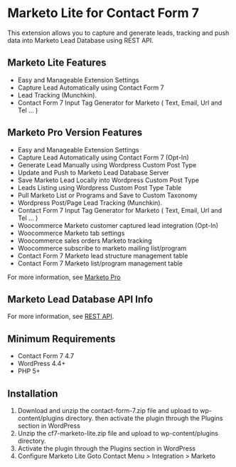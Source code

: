 # Marketo Lite for Contact Form 7
This extension allows you to capture and generate leads, tracking and push data into Marketo Lead Database using REST API.

## Marketo Lite Features

* Easy and Manageable Extension Settings
* Capture Lead Automatically using Contact Form 7
* Lead Tracking (Munchkin).
* Contact Form 7 Input Tag Generator for Marketo ( Text, Email, Url and Tel ... )

## Marketo Pro Version Features  

* Easy and Manageable Extension Settings
* Capture Lead Automatically using Contact Form 7 (Opt-In)
* Generate Lead Manually using Wordpress Custom Post Type
* Update and Push to Marketo Lead Database Server
* Save Marketo Lead Locally into Wordpress Custom Post Type
* Leads Listing using Wordpress Custom Post Type Table
* Pull Marketo List or Programs and Save to Custom Taxonomy
* Wordpress Post/Page Lead Tracking (Munchkin).
* Contact Form 7 Input Tag Generator for Marketo ( Text, Email, Url and Tel … )
* Woocommerce Marketo customer captured lead integration (Opt-In)
* Woocommerce Marketo tab settings
* Woocommerce sales orders Marketo tracking
* Woocommerce subscribe to marketo mailing list/program
* Contact Form 7 Marketo lead structure management table
* Contact Form 7 Marketo list/program management table

For more information, see [Marketo Pro](https://codecanyon.net/item/marketo-pro-for-contact-form-7/21201340)

## Marketo Lead Database API Info 

For more information, see [REST API](http://marketohost.wpengine.com/rest-api/).

## Minimum Requirements 

*   Contact Form 7 4.7
*   WordPress 4.4+
*   PHP 5+

## Installation 

1. Download and unzip the contact-form-7.zip file and upload to wp-content/plugins directory. then activate the plugin through the Plugins section in WordPress
2. Unzip the cf7-marketo-lite.zip file and upload to wp-content/plugins directory.
3. Activate the plugin through the Plugins section in WordPress
4. Configure Marketo Lite Goto Contact Menu > Integration > Marketo  
